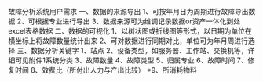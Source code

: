 故障分析系统用户需求
一、数据的来源导出
1、可按年月日为周期进行故障导出数据
2、可根据专业进行导出
3、数据来源可为维调记录数据or资产一体化到处excel表格数据
二、数据的可视化
	1、以树状图或折线图等形式，以日期为单位在横坐标上将故障数量统计出来
	2、可对数据进行同期对比，单位可为年月周进行选择
三、数据分析关键字
	1、站点
	2、设备类型，如服务器、工作站、交换机等，详细可见附件1系统分类
	3、故障数量
	4、故障类型
	5、归属专业
	6、故障时间
	7、修复时间
	8、效费比（所付出人力与产出比较）
	*9、所消耗物料
